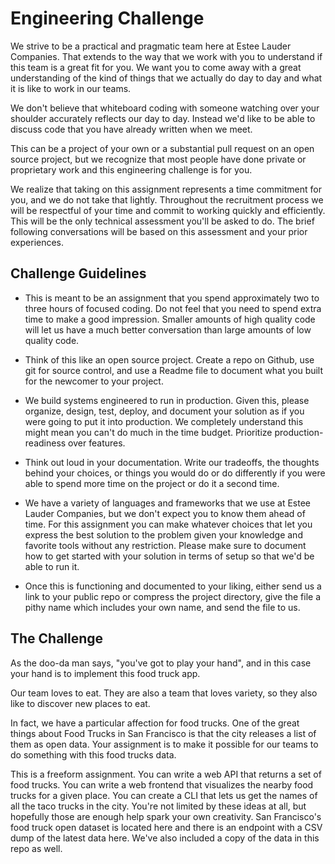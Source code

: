 # Engineering Challenge

We strive to be a practical and pragmatic team here at Estee Lauder Companies. That extends to the way that we work with you to understand if this team is a great fit for you. We want you to come away with a great understanding of the kind of things that we actually do day to day and what it is like to work in our teams.

We don't believe that whiteboard coding with someone watching over your shoulder accurately reflects our day to day. Instead we'd like to be able to discuss code that you have already written when we meet.

This can be a project of your own or a substantial pull request on an open source project, but we recognize that most people have done private or proprietary work and this engineering challenge is for you.

We realize that taking on this assignment represents a time commitment for you, and we do not take that lightly. Throughout the recruitment process we will be respectful of your time and commit to working quickly and efficiently. This will be the only technical assessment you'll be asked to do. The brief following conversations will be based on this assessment and your prior experiences.

## Challenge Guidelines

* This is meant to be an assignment that you spend approximately two to three hours of focused coding. Do not feel that you need to spend extra time to make a good impression. Smaller amounts of high quality code will let us have a much better conversation than large amounts of low quality code.

* Think of this like an open source project. Create a repo on Github, use git for source control, and use a Readme file to document what you built for the newcomer to your project.

* We build systems engineered to run in production. Given this, please organize, design, test, deploy, and document your solution as if you were going to put it into production. We completely understand this might mean you can't do much in the time budget. Prioritize production-readiness over features.

* Think out loud in your documentation. Write our tradeoffs, the thoughts behind your choices, or things you would do or do differently if you were able to spend more time on the project or do it a second time.

* We have a variety of languages and frameworks that we use at Estee Lauder Companies, but we don't expect you to know them ahead of time. For this assignment you can make whatever choices that let you express the best solution to the problem given your knowledge and favorite tools without any restriction. Please make sure to document how to get started with your solution in terms of setup so that we'd be able to run it.

* Once this is functioning and documented to your liking, either send us a link to your public repo or compress the project directory, give the file a pithy name which includes your own name, and send the file to us.

## The Challenge

As the doo-da man says, "you've got to play your hand", and in this case your hand is to implement this food truck app.

Our team loves to eat. They are also a team that loves variety, so they also like to discover new places to eat.

In fact, we have a particular affection for food trucks. One of the great things about Food Trucks in San Francisco is that the city releases a list of them as open data.
Your assignment is to make it possible for our teams to do something with this food trucks data.

This is a freeform assignment. You can write a web API that returns a set of food trucks. You can write a web frontend that visualizes the nearby food trucks for a given place. You can create a CLI that lets us get the names of all the taco trucks in the city. You're not limited by these ideas at all, but hopefully those are enough help spark your own creativity.
San Francisco's food truck open dataset is located here and there is an endpoint with a CSV dump of the latest data here. We've also included a copy of the data in this repo as well.
